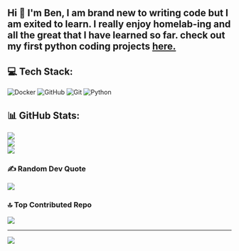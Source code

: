 ## Hi 👋 I'm Ben, I am brand new to writing code but I am exited to learn. I really enjoy homelab-ing and all the great that I have learned so far. check out my first python coding projects <a href="https://github.com/bz-bennie/py-coding-projects">here.</a>

## 💻 Tech Stack:
![Docker](https://img.shields.io/badge/docker-%230db7ed.svg?style=for-the-badge&logo=docker&logoColor=white) ![GitHub](https://img.shields.io/badge/github-%23121011.svg?style=for-the-badge&logo=github&logoColor=white) ![Git](https://img.shields.io/badge/git-%23F05033.svg?style=for-the-badge&logo=git&logoColor=white) ![Python](https://img.shields.io/badge/python-3670A0?style=for-the-badge&logo=python&logoColor=ffdd54)
## 📊 GitHub Stats:
![](https://github-readme-stats.vercel.app/api?username=bz-bennie&theme=dark&hide_border=false&include_all_commits=false&count_private=false)<br/>
![](https://github-readme-streak-stats.herokuapp.com/?user=bz-bennie&theme=dark&hide_border=false)<br/>
![](https://github-readme-stats.vercel.app/api/top-langs/?username=bz-bennie&theme=dark&hide_border=false&include_all_commits=false&count_private=false&layout=compact)

### ✍️ Random Dev Quote
![](https://quotes-github-readme.vercel.app/api?type=vetical&theme=dark)

### 🔝 Top Contributed Repo
![](https://github-contributor-stats.vercel.app/api?username=bz-bennie&limit=5&theme=dark&combine_all_yearly_contributions=true)

---
[![](https://visitcount.itsvg.in/api?id=bz-bennie&icon=2&color=12)](https://visitcount.itsvg.in)
